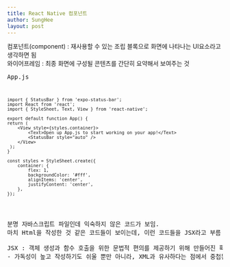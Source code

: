 ```yaml
---
title: React Native 컴포넌트
author: SungHee
layout: post
---
```

<p>
컴포넌트(component) : 재사용할 수 있는 조립 블록으로 화면에 나타나는 UI요소라고 생각하면 됨<br>
와이어프레임 : 최종 화면에 구성될 콘텐츠를 간단히 요약해서 보여주는 것<br>

</p>
<pre>
App.js
<code>

    import { StatusBar } from 'expo-status-bar';
    import React from 'react';
    import { StyleSheet, Text, View } from 'react-native';

    export default function App() {
    return (
        <View style={styles.container}>
            <Text>Open up App.js to start working on your app!</Text>
            <StatusBar style="auto" />
        </View>
     );
    }

    const styles = StyleSheet.create({
        container: {
            flex: 1,
            backgroundColor: '#fff',
            alignItems: 'center',
            justifyContent: 'center',
        },
    });
</code></pre>

<pre>
분명 자바스크립트 파일인데 익숙하지 않은 코드가 보임.
마치 Html을 작성한 것 같은 코드들이 보이는데, 이런 코드들을 JSX라고 부름

JSX : 객체 생성과 함수 호출을 위한 문법적 편의를 제공하기 위해 만들어진 확장 기능으로 리액트 프로젝트에서 사용됨
- 가독성이 높고 작성하기도 쉬울 뿐만 아니라, XML과 유사하다는 점에서 중첩된 구조를 잘 나타낼 수 있다는 장점이 있음
</pre>